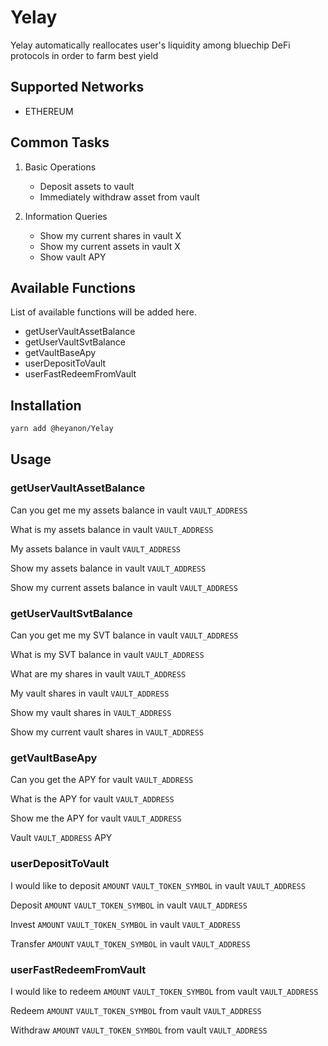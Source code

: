 # Yelay

Yelay automatically reallocates user's liquidity among bluechip DeFi protocols in order to farm best yield

## Supported Networks

- ETHEREUM

## Common Tasks

1. Basic Operations
   - Deposit assets to vault
   - Immediately withdraw asset from vault

2. Information Queries
   - Show my current shares in vault X
   - Show my current assets in vault X
   - Show vault APY

## Available Functions

List of available functions will be added here.

- getUserVaultAssetBalance
- getUserVaultSvtBalance
- getVaultBaseApy
- userDepositToVault
- userFastRedeemFromVault

## Installation

```bash
yarn add @heyanon/Yelay
```

## Usage

### getUserVaultAssetBalance
Can you get me my assets balance in vault `VAULT_ADDRESS`

What is my assets balance in vault `VAULT_ADDRESS`

My assets balance in vault `VAULT_ADDRESS`

Show my assets balance in vault `VAULT_ADDRESS`

Show my current assets balance in vault `VAULT_ADDRESS`

### getUserVaultSvtBalance
Can you get me my SVT balance in vault `VAULT_ADDRESS`

What is my SVT balance in vault `VAULT_ADDRESS`

What are my shares in vault `VAULT_ADDRESS`

My vault shares in vault `VAULT_ADDRESS`

Show my vault shares in `VAULT_ADDRESS`

Show my current vault shares in `VAULT_ADDRESS`

### getVaultBaseApy
Can you get the APY for vault `VAULT_ADDRESS`

What is the APY for vault `VAULT_ADDRESS`

Show me the APY for vault `VAULT_ADDRESS`

Vault `VAULT_ADDRESS` APY

### userDepositToVault
I would like to deposit `AMOUNT` `VAULT_TOKEN_SYMBOL` in vault `VAULT_ADDRESS`

Deposit `AMOUNT` `VAULT_TOKEN_SYMBOL` in vault `VAULT_ADDRESS`

Invest `AMOUNT` `VAULT_TOKEN_SYMBOL` in vault `VAULT_ADDRESS`

Transfer `AMOUNT` `VAULT_TOKEN_SYMBOL` in vault `VAULT_ADDRESS`

### userFastRedeemFromVault
I would like to redeem `AMOUNT` `VAULT_TOKEN_SYMBOL` from vault `VAULT_ADDRESS`

Redeem `AMOUNT` `VAULT_TOKEN_SYMBOL` from vault `VAULT_ADDRESS`

Withdraw `AMOUNT` `VAULT_TOKEN_SYMBOL` from vault `VAULT_ADDRESS`

